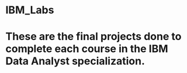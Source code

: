 # IBM_Labs

<html>
  <head>
    <title>IBM Labs</title>
  </head>
    <body>
      <h1>These are the final projects done to complete each course in the IBM Data Analyst specialization.</h2>
      <p></p>
    </body>
</html>

